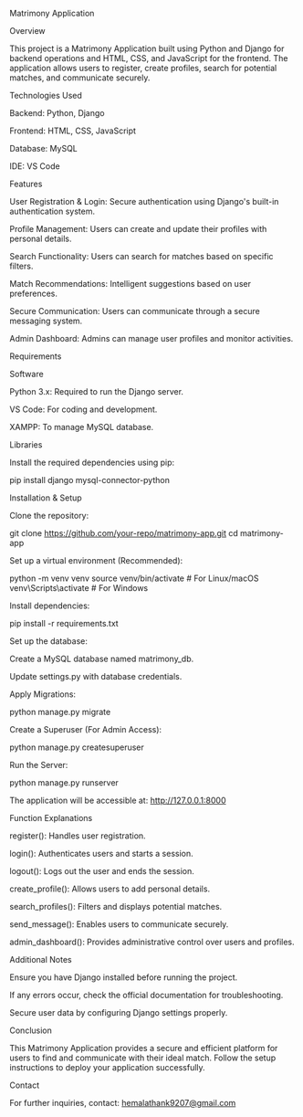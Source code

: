 Matrimony Application

Overview

This project is a Matrimony Application built using Python and Django for backend operations and HTML, CSS, and JavaScript for the frontend. The application allows users to register, create profiles, search for potential matches, and communicate securely.

Technologies Used

Backend: Python, Django

Frontend: HTML, CSS, JavaScript

Database: MySQL

IDE: VS Code

Features

User Registration & Login: Secure authentication using Django's built-in authentication system.

Profile Management: Users can create and update their profiles with personal details.

Search Functionality: Users can search for matches based on specific filters.

Match Recommendations: Intelligent suggestions based on user preferences.

Secure Communication: Users can communicate through a secure messaging system.

Admin Dashboard: Admins can manage user profiles and monitor activities.

Requirements

Software

Python 3.x: Required to run the Django server.

VS Code: For coding and development.

XAMPP: To manage MySQL database.

Libraries

Install the required dependencies using pip:

pip install django mysql-connector-python

Installation & Setup

Clone the repository:

git clone https://github.com/your-repo/matrimony-app.git
cd matrimony-app

Set up a virtual environment (Recommended):

python -m venv venv
source venv/bin/activate  # For Linux/macOS
venv\Scripts\activate  # For Windows

Install dependencies:

pip install -r requirements.txt

Set up the database:

Create a MySQL database named matrimony_db.

Update settings.py with database credentials.

Apply Migrations:

python manage.py migrate

Create a Superuser (For Admin Access):

python manage.py createsuperuser

Run the Server:

python manage.py runserver

The application will be accessible at: http://127.0.0.1:8000

Function Explanations

register(): Handles user registration.

login(): Authenticates users and starts a session.

logout(): Logs out the user and ends the session.

create_profile(): Allows users to add personal details.

search_profiles(): Filters and displays potential matches.

send_message(): Enables users to communicate securely.

admin_dashboard(): Provides administrative control over users and profiles.

Additional Notes

Ensure you have Django installed before running the project.

If any errors occur, check the official documentation for troubleshooting.

Secure user data by configuring Django settings properly.

Conclusion

This Matrimony Application provides a secure and efficient platform for users to find and communicate with their ideal match. Follow the setup instructions to deploy your application successfully.

Contact

For further inquiries, contact: hemalathank9207@gmail.com


